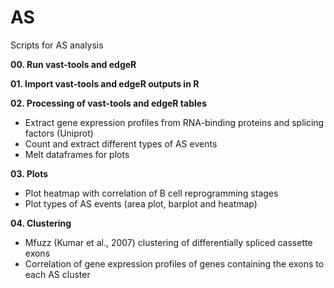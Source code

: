 # AS
Scripts for AS analysis

**00. Run vast-tools and edgeR**

**01. Import vast-tools and edgeR outputs in R**

**02. Processing of vast-tools and edgeR tables**
- Extract gene expression profiles from RNA-binding proteins and splicing factors (Uniprot)
- Count and extract different types of AS events
- Melt dataframes for plots

**03. Plots**
- Plot heatmap with correlation of B cell reprogramming stages
- Plot types of AS events (area plot, barplot and heatmap)

**04. Clustering**
- Mfuzz (Kumar et al., 2007) clustering of differentially spliced cassette exons
- Correlation of gene expression profiles of genes containing the exons to each AS cluster
